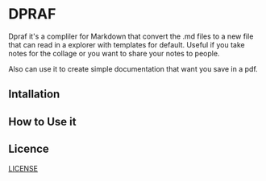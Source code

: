 # DPRAF

Dpraf it's a compliler for Markdown that convert the .md files to a new file that can read in a explorer with templates for default. Useful if you take notes for the collage or you want to share your notes to people.

Also can use it to create simple documentation that want you save in a pdf.



## Intallation




## How to Use it



## Licence

[LICENSE](LICENSE.md)